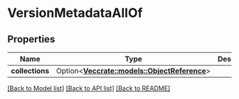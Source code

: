 # VersionMetadataAllOf

## Properties

Name | Type | Description | Notes
------------ | ------------- | ------------- | -------------
**collections** | Option<[**Vec<crate::models::ObjectReference>**](ObjectReference.md)> |  | [optional]

[[Back to Model list]](../README.md#documentation-for-models) [[Back to API list]](../README.md#documentation-for-api-endpoints) [[Back to README]](../README.md)


